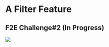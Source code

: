 # A Filter Feature

## F2E Challenge#2 (In Progress)

![](https://d2mxuefqeaa7sj.cloudfront.net/s_5D5CB8A3D2DBD3ADE572B4B81CF3769E0E8A4DBB4702EDCB122902DFDB5DC660_1529276131415_Screen+Shot+2018-06-17+at+6.55.14+PM.png)
